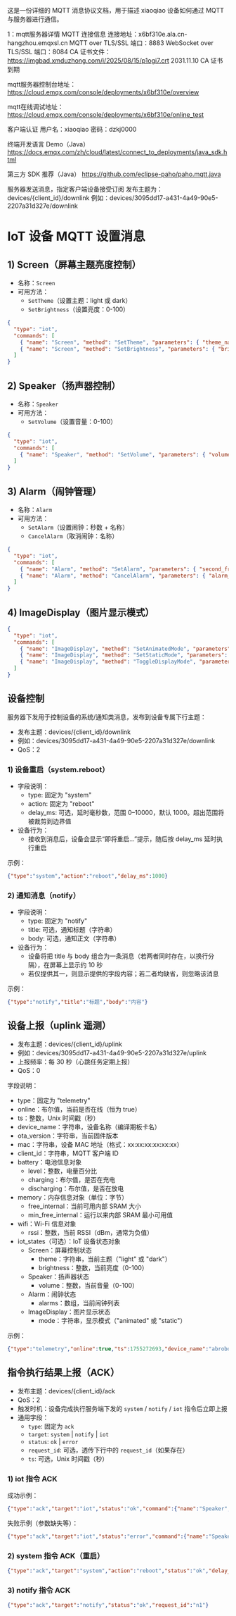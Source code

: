 这是一份详细的 MQTT 消息协议文档，用于描述 xiaoqiao 设备如何通过 MQTT 与服务器进行通信。

1：mqtt服务器详情
MQTT 连接信息
连接地址：x6bf310e.ala.cn-hangzhou.emqxsl.cn
MQTT over TLS/SSL 端口：8883
WebSocket over TLS/SSL 端口：8084
CA 证书文件：https://imgbad.xmduzhong.com/i/2025/08/15/p1ogi7.crt
2031.11.10 CA 证书到期

mqtt服务器控制台地址：https://cloud.emqx.com/console/deployments/x6bf310e/overview

mqtt在线调试地址：https://cloud.emqx.com/console/deployments/x6bf310e/online_test

客户端认证
用户名：xiaoqiao
密码：dzkj0000

终端开发语言 Demo（Java）
https://docs.emqx.com/zh/cloud/latest/connect_to_deployments/java_sdk.html

第三方 SDK 推荐（Java）
https://github.com/eclipse-paho/paho.mqtt.java


服务器发送消息，指定客户端设备接受订阅
发布主题为：devices/{client_id}/downlink
例如：devices/3095dd17-a431-4a49-90e5-2207a31d327e/downlink

# IoT 设备 MQTT 设置消息

## 1) Screen（屏幕主题亮度控制）
- 名称：`Screen`
- 可用方法：
  - `SetTheme`（设置主题：light 或 dark）
  - `SetBrightness`（设置亮度：0-100）

```json
{
  "type": "iot",
  "commands": [
    { "name": "Screen", "method": "SetTheme", "parameters": { "theme_name": "dark" } },
    { "name": "Screen", "method": "SetBrightness", "parameters": { "brightness": 50 } }
  ]
}
```

## 2) Speaker（扬声器控制）
- 名称：`Speaker`
- 可用方法：
  - `SetVolume`（设置音量：0-100）

```json
{
  "type": "iot",
  "commands": [
    { "name": "Speaker", "method": "SetVolume", "parameters": { "volume": 80 } }
  ]
}
```

## 3) Alarm（闹钟管理）
- 名称：`Alarm`
- 可用方法：
  - `SetAlarm`（设置闹钟：秒数 + 名称）
  - `CancelAlarm`（取消闹钟：名称）

```json
{
  "type": "iot",
  "commands": [
    { "name": "Alarm", "method": "SetAlarm", "parameters": { "second_from_now": 60, "alarm_name": "测试闹钟" } },
    { "name": "Alarm", "method": "CancelAlarm", "parameters": { "alarm_name": "测试闹钟" } }
  ]
}
```

## 4) ImageDisplay（图片显示模式）
```json
{
  "type": "iot",
  "commands": [
    { "name": "ImageDisplay", "method": "SetAnimatedMode", "parameters": {} },
    { "name": "ImageDisplay", "method": "SetStaticMode", "parameters": {} },
    { "name": "ImageDisplay", "method": "ToggleDisplayMode", "parameters": {} }
  ]
}
```
## 设备控制

服务器下发用于控制设备的系统/通知类消息，发布到设备专属下行主题：
- 发布主题：devices/{client_id}/downlink
- 例如：devices/3095dd17-a431-4a49-90e5-2207a31d327e/downlink
- QoS：2

### 1) 设备重启（system.reboot）
- 字段说明：
  - type: 固定为 "system"
  - action: 固定为 "reboot"
  - delay_ms: 可选，延时毫秒数，范围 0–10000，默认 1000。超出范围将被裁剪到边界值
- 设备行为：
  - 接收到消息后，设备会显示“即将重启...”提示，随后按 delay_ms 延时执行重启

示例：
```json
{"type":"system","action":"reboot","delay_ms":1000}
```

### 2) 通知消息（notify）
- 字段说明：
  - type: 固定为 "notify"
  - title: 可选，通知标题（字符串）
  - body: 可选，通知正文（字符串）
- 设备行为：
  - 设备将把 title 与 body 组合为一条消息（若两者同时存在，以换行分隔），在屏幕上显示约 10 秒
  - 若仅提供其一，则显示提供的字段内容；若二者均缺省，则忽略该消息

示例：
```json
{"type":"notify","title":"标题","body":"内容"}
```

## 设备上报（uplink 遥测）

- 发布主题：devices/{client_id}/uplink
- 例如：devices/3095dd17-a431-4a49-90e5-2207a31d327e/uplink
- 上报频率：每 30 秒（心跳任务定期上报）
- QoS：0

字段说明：
- type：固定为 "telemetry"
- online：布尔值，当前是否在线（恒为 true）
- ts：整数，Unix 时间戳（秒）
- device_name：字符串，设备名称（编译期板卡名）
- ota_version：字符串，当前固件版本
- mac：字符串，设备 MAC 地址（格式：xx:xx:xx:xx:xx:xx）
- client_id：字符串，MQTT 客户端 ID
- battery：电池信息对象
  - level：整数，电量百分比
  - charging：布尔值，是否在充电
  - discharging：布尔值，是否在放电
- memory：内存信息对象（单位：字节）
  - free_internal：当前可用内部 SRAM 大小
  - min_free_internal：运行以来内部 SRAM 最小可用值
- wifi：Wi-Fi 信息对象
  - rssi：整数，当前 RSSI（dBm，通常为负值）
- iot_states（可选）：IoT 设备状态对象
  - Screen：屏幕控制状态
    - theme：字符串，当前主题（"light" 或 "dark"）
    - brightness：整数，当前亮度（0-100）
  - Speaker：扬声器状态
    - volume：整数，当前音量（0-100）
  - Alarm：闹钟状态
    - alarms：数组，当前闹钟列表
  - ImageDisplay：图片显示状态
    - mode：字符串，显示模式（"animated" 或 "static"）

示例：
```json
{"type":"telemetry","online":true,"ts":1755272693,"device_name":"abrobot-1.28tft-wifi","ota_version":"1.2.3","mac":"24:6f:28:aa:bb:cc","client_id":"3095dd17-a431-4a49-90e5-2207a31d327e","battery":{"level":100,"charging":false,"discharging":true},"memory":{"free_internal":49203,"min_free_internal":17567},"wifi":{"rssi":-76},"iot_states":{"Screen":{"theme":"dark","brightness":100},"Speaker":{"volume":80},"Alarm":{"alarms":[]},"ImageDisplay":{"mode":"animated"}}}
```

## 指令执行结果上报（ACK）

- 发布主题：devices/{client_id}/ack
- QoS：2
- 触发时机：设备完成执行服务端下发的 `system` / `notify` / `iot` 指令后立即上报
- 通用字段：
  - `type`: 固定为 `ack`
  - `target`: `system` | `notify` | `iot`
  - `status`: `ok` | `error`
  - `request_id`: 可选，透传下行中的 `request_id`（如果存在）
  - `ts`: 可选，Unix 时间戳（秒）

### 1) iot 指令 ACK
成功示例：
```json
{"type":"ack","target":"iot","status":"ok","command":{"name":"Speaker","method":"SetVolume","parameters":{"volume":100}},"request_id":"123"}
```
失败示例（参数缺失等）：
```json
{"type":"ack","target":"iot","status":"error","command":{"name":"Speaker","method":"SetVolume","parameters":{"volume":100}},"error":"invalid volume","request_id":"123"}
```

### 2) system 指令 ACK（重启）
```json
{"type":"ack","target":"system","action":"reboot","status":"ok","delay_ms":1000,"request_id":"abc"}
```

### 3) notify 指令 ACK
```json
{"type":"ack","target":"notify","status":"ok","request_id":"n1"}
```
